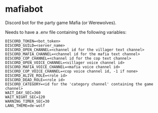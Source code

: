 # mafiabot
Discord bot for the party game Mafia (or Werewolves).

Needs to have a .env file containing the following variables:

    DISCORD_TOKEN=<bot_token>
    DISCORD_GUILD=<server_name>
    DISCORD_OPEN_CHANNEL=<channel id for the villager text channel>
    DISCORD_MAFIA_CHANNEL=<channel id for the mafia text channel>
    DISCORD_COP_CHANNEL=<channel id for the cop text channel> 
    DISCORD_OPEN_VOICE_CHANNEL=<villager voice channel id>
    DISCORD_MAFIA_VOICE_CHANNEL=<mafia voice channel id>
    DISCORD_COP_VOICE_CHANNEL=<cop voice channel id, -1 if none>
    DISCORD_ALIVE_ROLE=<role id>
    DISCORD_DEAD_ROLE=<role id>
    DISCORD_CATEGORY=<id for the 'category channel' containing the game channel>
    WAIT_DAY_SEC=360
    WAIT_NIGHT_SEC=120
    WARNING_TIMER_SEC=30
    LANG_THEME=de-wolf

